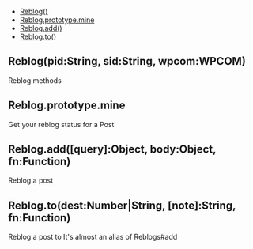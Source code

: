   - [Reblog()](#reblogpidstringsidstringwpcomwpcom)
  - [Reblog.prototype.mine](#reblogprototypemine)
  - [Reblog.add()](#reblogaddqueryobjectbodyobjectfnfunction)
  - [Reblog.to()](#reblogtodestnumberstringnotestringfnfunction)

## Reblog(pid:String, sid:String, wpcom:WPCOM)

  Reblog methods

## Reblog.prototype.mine

  Get your reblog status for a Post

## Reblog.add([query]:Object, body:Object, fn:Function)

  Reblog a post

## Reblog.to(dest:Number|String, [note]:String, fn:Function)

  Reblog a post to
  It's almost an alias of Reblogs#add
